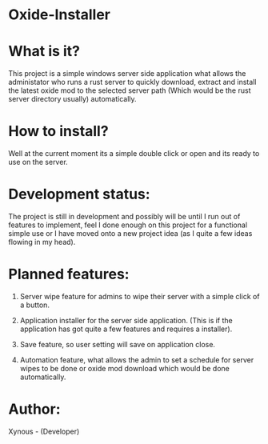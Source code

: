 # Oxide-Installer

# What is it?

This project is a simple windows server side application what allows the administator who runs a rust server to quickly download, extract and install the latest oxide mod to the selected server path (Which would be the rust server directory usually) automatically.

# How to install?

Well at the current moment its a simple double click or open and its ready to use on the server.

# Development status:

The project is still in development and possibly will be until I run out of features to implement, feel I done enough on this project for a functional simple use or I have moved onto a new project idea (as I quite a few ideas flowing in my head).

# Planned features:

1. Server wipe feature for admins to wipe their server with a simple click of a button.

2. Application installer for the server side application. (This is if the application has got quite a few features and requires a installer).

3. Save feature, so user setting will save on application close.

4. Automation feature, what allows the admin to set a schedule for server wipes to be done or oxide mod download which would be done automatically.


# Author:

Xynous - (Developer)
